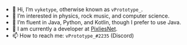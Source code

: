 - 👋 Hi, I’m `vyketype`, otherwise known as `vPrototype_`.
- 👀 I’m interested in physics, rock music, and computer science.
- 🌱 I’m fluent in Java, Python, and Kotlin, though I prefer to use Java.
- 💞️ I am currently a developer at [PixliesNet](https://github.com/PixliesEarth).
- 📫 How to reach me: `vPrototype_#2235` (Discord)
